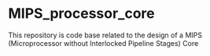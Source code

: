 # MIPS_processor_core
This repository is code base related to the design of a MIPS (Microprocessor without Interlocked Pipeline Stages) Core

